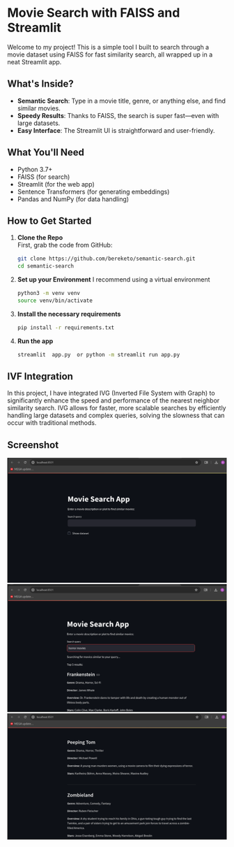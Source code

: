 # Movie Search with FAISS and Streamlit

Welcome to my project! This is a simple tool I built to search through a movie dataset using FAISS for fast similarity search, all wrapped up in a neat Streamlit app.

## What's Inside?

- **Semantic Search**: Type in a movie title, genre, or anything else, and find similar movies.
- **Speedy Results**: Thanks to FAISS, the search is super fast—even with large datasets.
- **Easy Interface**: The Streamlit UI is straightforward and user-friendly.

## What You'll Need

- Python 3.7+
- FAISS (for search)
- Streamlit (for the web app)
- Sentence Transformers (for generating embeddings)
- Pandas and NumPy (for data handling)

## How to Get Started

1. **Clone the Repo**  
   First, grab the code from GitHub:
   ```bash
   git clone https://github.com/bereketo/semantic-search.git
   cd semantic-search
   ```
2. **Set up your Environment**
   I recommend using a virtual environment
   ```bash
   python3 -m venv venv
   source venv/bin/activate 
   ```
3. **Install the necessary requirements**
   ```bash
   pip install -r requirements.txt
   ```

4. **Run the app**
   ```bash
   streamlit  app.py  or python -m streamlit run app.py
   ```
## IVF Integration
In this project, I have integrated IVG (Inverted File System with Graph) to significantly enhance the speed and performance of the nearest neighbor similarity search. IVG allows for faster, more scalable searches by efficiently handling large datasets and complex queries, solving the slowness that can occur with traditional methods.
## Screenshot

![Image description](images/movie-1.png)
![Image description](images/movie-2.png)
![Image description](images/movie-3.png)


